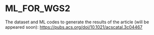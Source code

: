 # ML_FOR_WGS2
The dataset and ML codes to generate the results of the article (will be appeared soon):
https://pubs.acs.org/doi/10.1021/acscatal.3c04467
